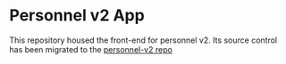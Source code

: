 # Personnel v2 App

This repository housed the front-end for personnel v2. Its source control has been migrated to the [personnel-v2 repo](https://github.com/29th/personnel-v2)
